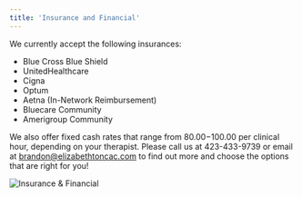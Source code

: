 ```yaml
---
title: 'Insurance and Financial'
---
```


We currently accept the following insurances:  

* Blue Cross Blue Shield
* UnitedHealthcare
* Cigna
* Optum 
* Aetna (In-Network Reimbursement)
* Bluecare Community
* Amerigroup Community  

We also offer fixed cash rates that range from $80.00-$100.00 per clinical hour, depending on your therapist. Please call us at 423-433-9739 or email at [brandon@elizabethtoncac.com](brandon@elizabethtoncac.com) to find out more and choose the options that are right for you!  

![Insurance & Financial](/img/insurance.jpg)